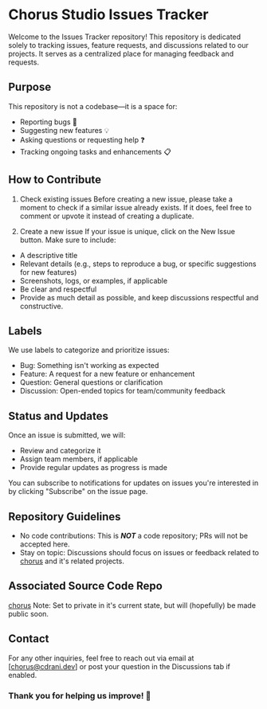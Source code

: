 # Chorus Studio Issues Tracker

Welcome to the Issues Tracker repository! This repository is dedicated solely to tracking issues, feature requests, and discussions related to our projects. It serves as a centralized place for managing feedback and requests.

## Purpose

This repository is not a codebase—it is a space for:

-   Reporting bugs 🐛
-   Suggesting new features 💡
-   Asking questions or requesting help ❓
-   Tracking ongoing tasks and enhancements 📋

## How to Contribute

1. Check existing issues
   Before creating a new issue, please take a moment to check if a similar issue already exists. If it does, feel free to comment or upvote it instead of creating a duplicate.

2. Create a new issue
   If your issue is unique, click on the New Issue button. Make sure to include:

-   A descriptive title
-   Relevant details (e.g., steps to reproduce a bug, or specific suggestions for new features)
-   Screenshots, logs, or examples, if applicable
-   Be clear and respectful
-   Provide as much detail as possible, and keep discussions respectful and constructive.

## Labels

We use labels to categorize and prioritize issues:

-   Bug: Something isn't working as expected
-   Feature: A request for a new feature or enhancement
-   Question: General questions or clarification
-   Discussion: Open-ended topics for team/community feedback

## Status and Updates

Once an issue is submitted, we will:

-   Review and categorize it
-   Assign team members, if applicable
-   Provide regular updates as progress is made

You can subscribe to notifications for updates on issues you're interested in by clicking "Subscribe" on the issue page.

## Repository Guidelines

-   No code contributions: This is **_NOT_** a code repository; PRs will not be accepted here.
-   Stay on topic: Discussions should focus on issues or feedback related to [chorus](https://github.com/chorus-studio/chorus) and it's related projects.

## Associated Source Code Repo

[chorus](https://github.com/chorus-studio/chorus)
Note: Set to private in it's current state, but will (hopefully) be made public soon.

## Contact

For any other inquiries, feel free to reach out via email at [chorus@cdrani.dev] or post your question in the Discussions tab if enabled.

### Thank you for helping us improve! 🙌